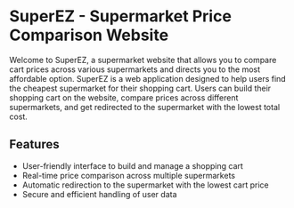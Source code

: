 # SuperEZ - Supermarket Price Comparison Website

Welcome to SuperEZ, a supermarket website that allows you to compare cart prices across various supermarkets and directs you to the most affordable option.
SuperEZ is a web application designed to help users find the cheapest supermarket for their shopping cart. Users can build their shopping cart on the website, compare prices across different supermarkets, and get redirected to the supermarket with the lowest total cost.

## Features

- User-friendly interface to build and manage a shopping cart
- Real-time price comparison across multiple supermarkets
- Automatic redirection to the supermarket with the lowest cart price
- Secure and efficient handling of user data
